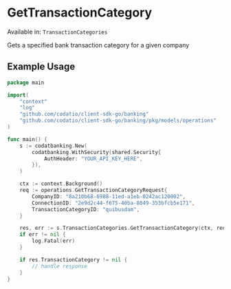 # GetTransactionCategory
Available in: `TransactionCategories`

Gets a specified bank transaction category for a given company

## Example Usage
```go
package main

import(
	"context"
	"log"
	"github.com/codatio/client-sdk-go/banking"
	"github.com/codatio/client-sdk-go/banking/pkg/models/operations"
)

func main() {
    s := codatbanking.New(
        codatbanking.WithSecurity(shared.Security{
            AuthHeader: "YOUR_API_KEY_HERE",
        }),
    )

    ctx := context.Background()    
    req := operations.GetTransactionCategoryRequest{
        CompanyID: "8a210b68-6988-11ed-a1eb-0242ac120002",
        ConnectionID: "2e9d2c44-f675-40ba-8049-353bfcb5e171",
        TransactionCategoryID: "quibusdam",
    }

    res, err := s.TransactionCategories.GetTransactionCategory(ctx, req)
    if err != nil {
        log.Fatal(err)
    }

    if res.TransactionCategory != nil {
        // handle response
    }
}
```